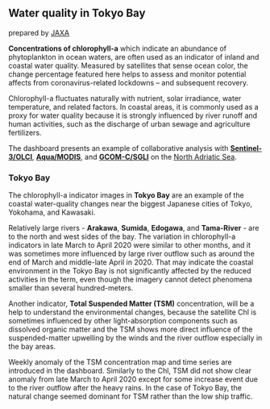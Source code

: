 ## Water quality in Tokyo Bay

prepared by [JAXA](https://global.jaxa.jp/)

**Concentrations of chlorophyll-a**  which indicate an abundance of phytoplankton in ocean waters, are often used as an indicator of inland and coastal water quality. Measured by satellites that sense ocean color, the change percentage featured here helps to assess and monitor potential affects from coronavirus-related lockdowns – and subsequent recovery.

Chlorophyll-a fluctuates naturally with nutrient, solar irradiance, water temperature, and related factors. In coastal areas, it is commonly used as a proxy for water quality because it is strongly influenced by river runoff and human activities, such as the discharge of urban sewage and agriculture fertilizers.

The dashboard presents an example of collaborative analysis with **[Sentinel-3/OLCI](https://sentinel.esa.int/web/sentinel/user-guides/sentinel-3-olci)**, **[Aqua/MODIS](https://oceancolor.gsfc.nasa.gov/data/aqua/)**, and **[GCOM-C/SGLI](https://global.jaxa.jp/projects/sat/gcom_c/)** on the [North Adriatic Sea](https://eodashboard.org/?indicator=N3b&poi=IT6-N3b).

### Tokyo Bay

The chlorophyll-a indicator images in **Tokyo Bay** are an example of the coastal water-quality changes near the biggest Japanese cities of Tokyo, Yokohama, and Kawasaki.

Relatively large rivers - **Arakawa**, **Sumida**, **Edogawa**, and **Tama-River** - are to the north and west sides of the bay. The variation in chlorophyll-a indicators in late March to April 2020 were similar to other months, and it was sometimes more influenced by large river outflow such as around the end of March and middle-late April in 2020. That may indicate the coastal environment in the Tokyo Bay is not significantly affected by the reduced activities in the term, even though the imagery cannot detect phenomena smaller than several hundred-meters.

Another indicator, **Total Suspended Matter (TSM)** concentration, will be a help to understand the environmental changes, because the satellite Chl is sometimes influenced by other light-absorption components such as dissolved organic matter and the TSM shows more direct influence of the suspended-matter upwelling by the winds and the river outflow especially in the bay areas. 

Weekly anomaly of the TSM concentration map and time series are introduced in the dashboard. Similarly to the Chl, TSM did not show clear anomaly from late March to April 2020 except for some increase event due to the river outflow after the heavy rains. In the case of Tokyo Bay, the natural change seemed dominant for TSM rather than the low ship traffic.
